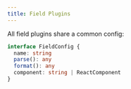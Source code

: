 ```yaml
---
title: Field Plugins
---
```


All field plugins share a common config:

```typescript
interface FieldConfig {
  name: string
  parse(): any
  format(): any
  component: string | ReactComponent
}
```
